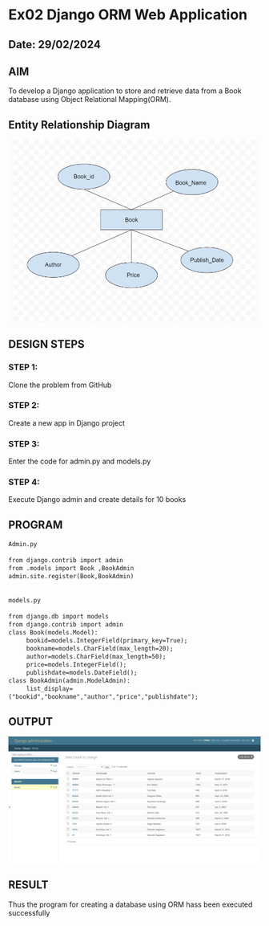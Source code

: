 # Ex02 Django ORM Web Application
## Date: 29/02/2024

## AIM
To develop a Django application to store and retrieve data from a Book database using Object Relational Mapping(ORM).

## Entity Relationship Diagram
![alt text](<Web application.png>)


## DESIGN STEPS

### STEP 1:
Clone the problem from GitHub

### STEP 2:
Create a new app in Django project

### STEP 3:
Enter the code for admin.py and models.py

### STEP 4:
Execute Django admin and create details for 10 books

## PROGRAM

```
Admin.py

from django.contrib import admin
from .models import Book ,BookAdmin
admin.site.register(Book,BookAdmin)


models.py

from django.db import models
from django.contrib import admin
class Book(models.Model):
     bookid=models.IntegerField(primary_key=True);
     bookname=models.CharField(max_length=20);
     author=models.CharField(max_length=50);
     price=models.IntegerField();
     publishdate=models.DateField();
class BookAdmin(admin.ModelAdmin):
     list_display=("bookid","bookname","author","price","publishdate");

```

## OUTPUT

![alt text](<Web app.png>)



## RESULT
Thus the program for creating a database using ORM hass been executed successfully

